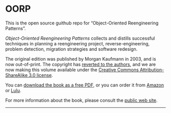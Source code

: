 # OORP

This is the open source guithub repo for “Object-Oriented Reengineering Patterns”.

*Object-Oriented Reengineering Patterns* collects and distills successful techniques in planning a reengineering project, reverse-engineering, problem detection, migration strategies and software redesign.

The original edition was published by Morgan Kaufmann in 2003, and is now out-of-print. The copyright has [reverted to the authors](http://scg.unibe.ch/download/oorp/pictures/oorp-copyright-reversion.jpg), and we are now making this volume available under the [Creative Commons Attribution-ShareAlike 3.0 license](http://creativecommons.org/licenses/by-sa/3.0/).

You can [download the book as a free PDF](http://scg.unibe.ch/download/oorp/OORP.pdf), or you can order it from [Amazon](http://www.amazon.com/Object-Oriented-Reengineering-Patterns-Oscar-Nierstrasz/dp/395233412X/) or [Lulu](http://www.lulu.com/content/2222172).


For more information about the book, please consult the [public web site](http://scg.unibe.ch/download/oorp/).

---
